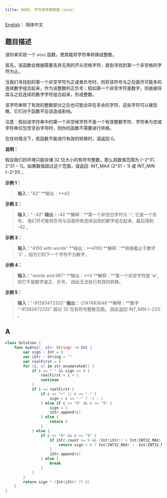 ```yaml
---
title: 0008. 字符串转换整数（atoi）
---
```


[English](leetcode/0008-en)｜ 简体中文



## 题目描述

请你来实现一个 `atoi` 函数，使其能将字符串转换成整数。

首先，该函数会根据需要丢弃无用的开头空格字符，直到寻找到第一个非空格的字符为止。

当我们寻找到的第一个非空字符为正或者负号时，则将该符号与之后面尽可能多的连续数字组合起来，作为该整数的正负号；假如第一个非空字符是数字，则直接将其与之后连续的数字字符组合起来，形成整数。

该字符串除了有效的整数部分之后也可能会存在多余的字符，这些字符可以被忽略，它们对于函数不应该造成影响。

注意：假如该字符串中的第一个非空格字符不是一个有效整数字符、字符串为空或字符串仅包含空白字符时，则你的函数不需要进行转换。

在任何情况下，若函数不能进行有效的转换时，请返回 0。

**说明：**

假设我们的环境只能存储 32 位大小的有符号整数，那么其数值范围为 [−2^31,  2^31 − 1]。如果数值超过这个范围，请返回  INT_MAX (2^31 − 1) 或 INT_MIN (−2^31) 。

**示例 1：**

>**输入：**"42"
>**输出：**42

**示例 2：**

>**输入：**"   -42"
>**输出：**-42
>**解释：**第一个非空白字符为 '-', 它是一个负号。
>            我们尽可能将负号与后面所有连续出现的数字组合起来，最后得到 -42 。

**示例 3：**

>**输入：**"4193 with words"
>**输出：**4193
>**解释：**转换截止于数字 '3' ，因为它的下一个字符不为数字。

**示例 4：**

>**输入：**"words and 987"
>**输出：**0
>**解释：**第一个非空字符是 'w', 但它不是数字或正、负号。
>     因此无法执行有效的转换。

**示例 5：**

>**输入：**"-91283472332"
>**输出：**-2147483648
>**解释：**数字 "-91283472332" 超过 32 位有符号整数范围。 
>     因此返回 INT_MIN (−231) 。



## A

```swift
class Solution {
    func myAtoi(_ str: String) -> Int {
        var sign : Int = 0
        var iStr : String = ""
        var realFirst = 0
        for (i, c) in str.enumerated() {
            if c == " " && sign == 0 {
                realFirst = i + 1
                continue
            }
            if i == realFirst {
                if c == "+" || c == "-" {
                    sign = c == "-" ? -1 : 1
                } else if c >= "0" && c <= "9" {
                    sign = 1
                    iStr.append(c)
                } else {
                    return 0
                }
            } else {
                if c >= "0" && c <= "9" {
                    if iStr.count >= 9 && (Int(iStr)! > Int(INT32_MAX) / 10 || (Int(iStr)! == Int(INT32_MAX) / 10 && (sign > 0 ? c > "7" : c > "8"))) {
                        return sign > 0 ? Int(INT32_MAX) : -Int(INT32_MAX) - 1
                    }
                    iStr.append(c)
                } else {
                    break
                }
            }
        }
        return sign * (Int(iStr) ?? 0)
    }
}
```
